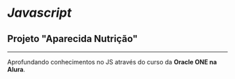 # *Javascript*

## Projeto "Aparecida Nutrição"

---
 
 Aprofundando conhecimentos no JS através do curso da **Oracle ONE na Alura**.

 
 
